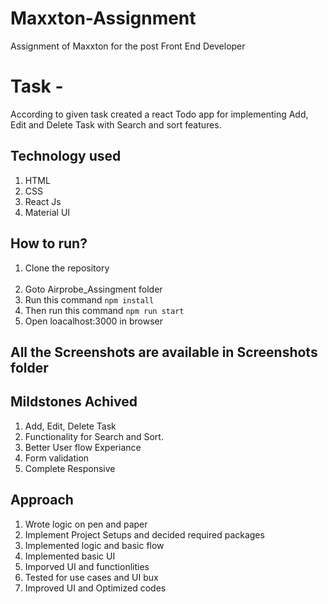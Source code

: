 # Maxxton-Assignment
Assignment of Maxxton for the post Front End Developer

# Task -
According to given task created a react Todo app for implementing Add, Edit and Delete Task with Search and sort features.

## Technology used

1) HTML
2) CSS
3) React Js
4) Material UI

## How to run?
1) Clone the repository <br><br>
2) Goto Airprobe_Assingment folder
3) Run this command `npm install`
4) Then run this command `npm run start`
5) Open loacalhost:3000 in browser 

## All the Screenshots are available in Screenshots folder

## Mildstones Achived
1) Add, Edit, Delete Task
2) Functionality for Search and Sort.
3) Better User flow Experiance
4) Form validation
5) Complete Responsive

## Approach
1) Wrote logic on pen and paper
2) Implement Project Setups and decided required packages
3) Implemented logic and basic flow
4) Implemented basic UI
5) Imporved UI and functionlities 
6) Tested for use cases and UI bux
7) Improved UI and Optimized codes
